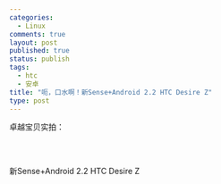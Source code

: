 ```yaml
--- 
categories: 
  - Linux
comments: true
layout: post
published: true
status: publish
tags: 
  - htc
  - 安卓
title: "呃，口水啊！新Sense+Android 2.2 HTC Desire Z"
type: post
---
```

卓越宝贝实拍：

<img src="http://img02.taobaocdn.com/imgextra/i2/336949998/T2Z1ddXfBMXXXXXXXX_!!336949998.jpg" alt="" align="absMiddle"><!--more--><img src="http://img02.taobaocdn.com/imgextra/i2/336949998/T2huldXeXMXXXXXXXX_!!336949998.jpg" alt="" align="absMiddle">

 

<img src="http://img04.taobaocdn.com/imgextra/i4/336949998/T2SKddXeNMXXXXXXXX_!!336949998.jpg" alt="" align="absMiddle"><img src="http://img04.taobaocdn.com/imgextra/i4/336949998/T20uldXfXMXXXXXXXX_!!336949998.jpg" alt="" align="absMiddle"><img src="http://img04.taobaocdn.com/imgextra/i4/336949998/T2yKldXfBMXXXXXXXX_!!336949998.jpg" alt="" align="absMiddle"><img src="http://img04.taobaocdn.com/imgextra/i4/336949998/T2Zt8dXfVMXXXXXXXX_!!336949998.jpg" alt="" align="absMiddle">新Sense+Android 2.2 HTC Desire Z

 
